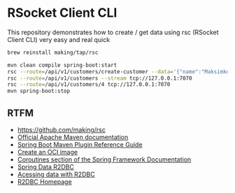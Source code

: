 # RSocket Client CLI
This repository demonstrates how to create / get data using rsc (RSocket Client CLI) very easy and real quick

```bash
brew reinstall making/tap/rsc

mvn clean compile spring-boot:start
rsc --route=/api/v1/customers/create-customer --data='{"name":"Maksimko"}' tcp://127.0.0.1:7070
rsc --route=/api/v1/customers --stream tcp://127.0.0.1:7070
rsc --route=/api/v1/customers/4 tcp://127.0.0.1:7070
mvn spring-boot:stop
```

## RTFM
* https://github.com/making/rsc
* [Official Apache Maven documentation](https://maven.apache.org/guides/index.html)
* [Spring Boot Maven Plugin Reference Guide](https://docs.spring.io/spring-boot/docs/2.6.1/maven-plugin/reference/html/)
* [Create an OCI image](https://docs.spring.io/spring-boot/docs/2.6.1/maven-plugin/reference/html/#build-image)
* [Coroutines section of the Spring Framework Documentation](https://docs.spring.io/spring/docs/5.3.13/spring-framework-reference/languages.html#coroutines)
* [Spring Data R2DBC](https://docs.spring.io/spring-boot/docs/2.6.1/reference/html/spring-boot-features.html#boot-features-r2dbc)
* [Acessing data with R2DBC](https://spring.io/guides/gs/accessing-data-r2dbc/)
* [R2DBC Homepage](https://r2dbc.io)
